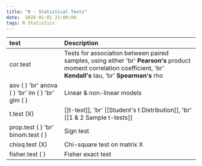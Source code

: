 ```yaml
---
title: "R - Statistical Tests"
date:  2020-01-01 21:00:00
tags: R Statistics
---
```


|test | Description |
|:----|:------------|
| cor.test | Tests for association between paired samples, using either 'br' __Pearson's__ product moment correlation coefficient, 'br'  __Kendall's__ tau, 'br'  __Spearman's__ rho |
| aov ( ) 'br' anova ( ) 'br' lm ( ) 'br' glm ( ) | Linear & non-linear models |
| t.test (X) | [[t-test]], 'br' [[Student's t Distribution]], 'br' [[1 & 2 Sample t-tests]] |
| prop.test ( ) 'br' binom.test ( ) | Sign test |
| chisq.test (X) | Chi-square test on matrix X |
| fisher.test ( ) | Fisher exact test |
